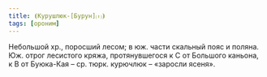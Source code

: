 ```yaml
---
title: ⦗Курушлюк-[Бурун]⒯⦘
tags: [ороним]
---
```


Небольшой хр., поросший лесом; в юж. части скальный пояс и поляна. Юж. отрог
лесистого кряжа, протянувшегося к С от Большого каньона, к В от Буюка-Кая – ср.
тюрк. курючлюк – «заросли ясеня».
